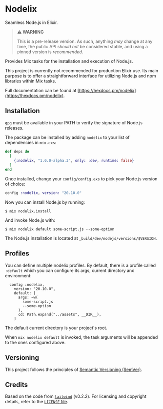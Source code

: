 # Nodelix

Seamless Node.js in Elixir.

> **⚠️ WARNING**
>
> This is a pre-release version. As such, anything _may_ change
> at any time, the public API _should not_ be considered stable,
> and using a pinned version is _recommended_.

Provides Mix tasks for the installation and execution of Node.js.

This project is currently not recommended for production Elixir use.
Its main purpose is to offer a straightforward interface for utilizing Node.js and npm libraries within Mix tasks.

Full documentation can be found at [https://hexdocs.pm/nodelix](https://hexdocs.pm/nodelix).

## Installation

`gpg` must be available in your PATH to verify the signature of Node.js releases.

The package can be installed by adding `nodelix` to your list of dependencies in `mix.exs`:

```elixir
def deps do
  [
    {:nodelix, "1.0.0-alpha.3", only: :dev, runtime: false}
  ]
end
```

Once installed, change your `config/config.exs` to pick your
Node.js version of choice:

```elixir
config :nodelix, version: "20.10.0"
```

Now you can install Node.js by running:

```shell
$ mix nodelix.install
```

And invoke Node.js with:

```shell
$ mix nodelix default some-script.js --some-option
```

The Node.js installation is located at `_build/dev/nodejs/versions/$VERSION`.

## Profiles

You can define multiple nodelix profiles. By default, there is a
profile called `:default` which you can configure its args, current
directory and environment:

      config :nodelix,
        version: "20.10.0",
        default: [
          args: ~w(
            some-script.js
            --some-option
          ),
          cd: Path.expand("../assets", __DIR__),
        ]

The default current directory is your project's root.

When `mix nodelix default` is invoked, the task arguments will be appended
to the ones configured above.

## Versioning

This project follows the principles of [Semantic Versioning (SemVer)](https://semver.org/).

## Credits

Based on the code from [`tailwind`](https://github.com/phoenixframework/tailwind) (v0.2.2).
For licensing and copyright details, refer to the [`LICENSE` file](./LICENSE.md).
